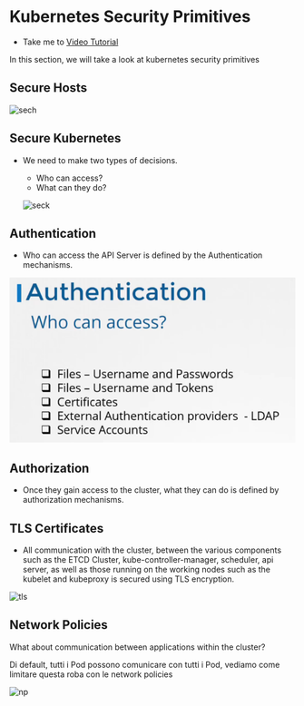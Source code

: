 # Kubernetes Security Primitives
  - Take me to [Video Tutorial](https://kodekloud.com/topic/kubernetes-security-primitives/)
  
In this section, we will take a look at kubernetes security primitives

## Secure Hosts

 ![sech](../../images/sech.PNG)
  
## Secure Kubernetes
- We need to make two types of decisions.
  - Who can access?
  - What can they do?
 
  ![seck](../../images/seck.PNG)
  
## Authentication
- Who can access the API Server is defined by the Authentication mechanisms.

![img.png](../../images/k8s-auth.png)
  
## Authorization
- Once they gain access to the cluster, what they can do is defined by authorization mechanisms.

## TLS Certificates
- All communication with the cluster, between the various components such as the ETCD Cluster, kube-controller-manager, 
scheduler, api server, as well as those running on the working nodes such as the kubelet and kubeproxy is secured using 
TLS encryption.

 ![tls](../../images/tls.PNG)
 
## Network Policies
What about communication between applications within the cluster?

Di default, tutti i Pod possono comunicare con tutti i Pod, vediamo come limitare questa roba con le network policies

  ![np](../../images/np.PNG)
  
